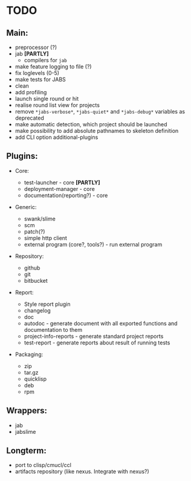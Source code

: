 # TODO

## Main:
* preprocessor (?)
* jab **[PARTLY]**
  * compilers for `jab`
* make feature logging to file (?)
* fix loglevels (0-5)
* make tests for JABS
* clean
* add profiling
* launch single round or hit
* realise round list view for projects
* remove `*jabs-verbose*`, `*jabs-quiet*` and `*jabs-debug*` variables as deprecated
* make automatic detection, which project should be launched
* make possibility to add absolute pathnames to skeleton definition
* add CLI option additional-plugins

## Plugins:
* Core:
  * test-launcher - core **[PARTLY]**
  * deployment-manager - core
  * documentation(reporting?) - core

* Generic:
  * swank/slime
  * scm
  * patch(?)
  * simple http client
  * external program (core?, tools?) - run external program

* Repository:
  * github
  * git
  * bitbucket

* Report:
  * Style report plugin
  * changelog
  * doc
  * autodoc - generate document with all exported functions and documentation to them
  * project-info-reports - generate standard project reports
  * test-report - generate reports about result of running tests

* Packaging:
  * zip
  * tar.gz
  * quicklisp
  * deb
  * rpm

## Wrappers:
* jab
* jabslime

## Longterm:
* port to clisp/cmucl/ccl
* artifacts repository (like nexus. Integrate with nexus?)
